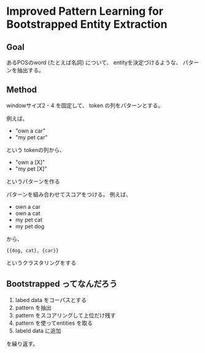 # Improved Pattern Learning for Bootstrapped Entity Extraction

## Goal

あるPOSのword (たとえば名詞) について、
entityを決定づけるような、
パターンを抽出する。

## Method

windowサイズ2 - 4 を固定して、
token の列をパターンとする。

例えば、

- "own a car"
- "my pet car"

という
tokenの列から、

- "own a [X]"
- "my pet [X]"

というパターンを作る

パターンを組み合わせてスコアをつける。
例えば、

- own a car
- own a cat
- my pet cat
- my pet dog

から、

`{{dog, cat}, {car}}`

というクラスタリングをする

## Bootstrapped ってなんだろう

1. labed data をコーパスとする
1. pattern を抽出
1. pattern をスコアリングして上位だけ残す
1. pattern を使ってentities を取る
1. labeld data に追加

を繰り返す。

